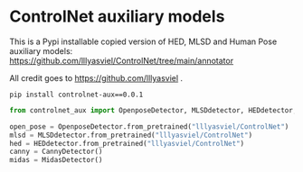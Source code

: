 # ControlNet auxiliary models

This is a Pypi installable copied version of HED, MLSD and Human Pose auxiliary models: https://github.com/lllyasviel/ControlNet/tree/main/annotator

All credit goes to https://github.com/lllyasviel .
```
pip install controlnet-aux==0.0.1
```


```python
from controlnet_aux import OpenposeDetector, MLSDdetector, HEDdetector, CannyDetector, MidasDetector

open_pose = OpenposeDetector.from_pretrained("lllyasviel/ControlNet")
mlsd = MLSDdetector.from_pretrained("lllyasviel/ControlNet")
hed = HEDdetector.from_pretrained("lllyasviel/ControlNet")
canny = CannyDetector()
midas = MidasDetector()
```
